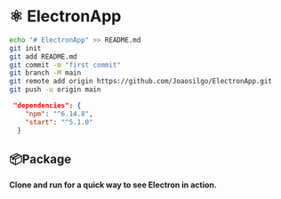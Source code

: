 # ⚛ ElectronApp

````bash
echo "# ElectronApp" >> README.md
git init
git add README.md
git commit -m "first commit"
git branch -M main
git remote add origin https://github.com/Joaosilgo/ElectronApp.git
git push -u origin main
````

````json
 "dependencies": {
    "npm": "^6.14.8",
    "start": "^5.1.0"
  }
  ````



  ## 📦Package

**Clone and run for a quick way to see Electron in action.**








